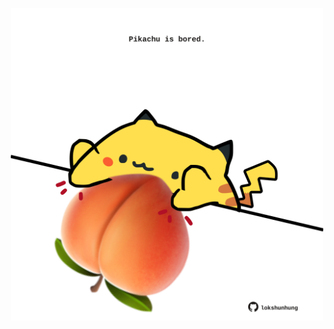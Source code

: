 <!-- built at 18/03/2021, 15:01:26 UTC -->
<p align="center">
  <img width="500" height="500" src="./ReadmeImage.svg">
</p>
